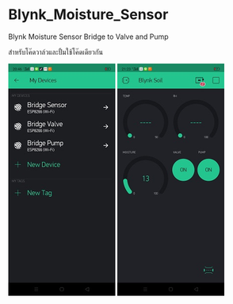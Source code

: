 # Blynk_Moisture_Sensor
Blynk Moisture Sensor Bridge to Valve and Pump

สำหรับโค๊ดวาล์วและปั้มใช้โค๊ดเดียวกัน

<img src="https://github.com/SmazControl/Blynk_Moisture_Sensor/blob/master/Screenshot_2020-02-20-20-46-05-73_980d3cd05c70b8deb691e1a04aeb6aca.jpg?raw=true">


<img src="https://github.com/SmazControl/Blynk_Moisture_Sensor/blob/master/Screenshot_2020-02-20-21-23-59-53_980d3cd05c70b8deb691e1a04aeb6aca.jpg?raw=true">
